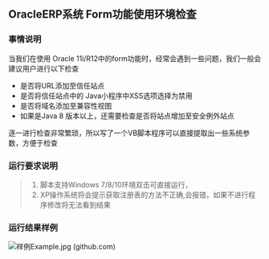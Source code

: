## OracleERP系统 Form功能使用环境检查

### 事情说明

当我们在使用 Oracle 11i/R12中的form功能时，经常会遇到一些问题，我们一般会建议用户进行以下检查

- 是否将URL添加至信任站点
- 是否将信任站点中的 Java小程序中XSS选项选择为禁用
- 是否将域名添加至兼容性视图
- 如果是Java 8 版本以上，还需要检查是否将站点增加至安全例外站点

逐一进行检查非常繁琐，所以写了一个VB脚本程序可以直接提取出一些系统参数，方便于检查

### 运行要求说明

> 1. 脚本支持Windows 7/8/10环境双击可直接运行，
> 2. XP操作系统将会提示获取注册表的方法不正确,会报错，如果不进行程序修改将无法看到结果

### 运行结果样例

![[样例Example.jpg (github.com)](https://github.com/freeyacn/OracleERP/blob/master/30_JavaForm插件运行环境检测/样例Example.jpg)]()

